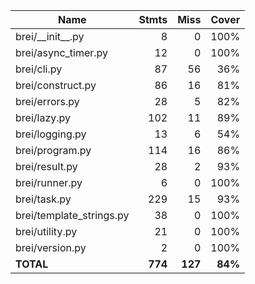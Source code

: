 | Name                      |    Stmts |     Miss |   Cover |
|-------------------------- | -------: | -------: | ------: |
| brei/\_\_init\_\_.py      |        8 |        0 |    100% |
| brei/async\_timer.py      |       12 |        0 |    100% |
| brei/cli.py               |       87 |       56 |     36% |
| brei/construct.py         |       86 |       16 |     81% |
| brei/errors.py            |       28 |        5 |     82% |
| brei/lazy.py              |      102 |       11 |     89% |
| brei/logging.py           |       13 |        6 |     54% |
| brei/program.py           |      114 |       16 |     86% |
| brei/result.py            |       28 |        2 |     93% |
| brei/runner.py            |        6 |        0 |    100% |
| brei/task.py              |      229 |       15 |     93% |
| brei/template\_strings.py |       38 |        0 |    100% |
| brei/utility.py           |       21 |        0 |    100% |
| brei/version.py           |        2 |        0 |    100% |
|                 **TOTAL** |  **774** |  **127** | **84%** |
